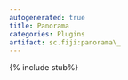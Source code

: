 ```yaml
---
autogenerated: true
title: Panorama
categories: Plugins
artifact: sc.fiji:panorama\_
---
```


{% include stub%}



